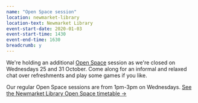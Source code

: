 ```yaml
---
name: "Open Space session"
location: newmarket-library
location-text: Newmarket Library
event-start-date: 2020-01-03
event-start-time: 1430
event-end-time: 1630
breadcrumb: y
---
```


We're holding an additional [Open Space](/health/open-space/) session as we're closed on Wednesdays 25 and 31 October. Come along for an informal and relaxed chat over refreshments and play some games if you like.

Our regular Open Space sessions are from 1pm-3pm on Wednesdays. [See the Newmarket Library Open Space timetable &rarr;](/health/open-space/newmarket/)
